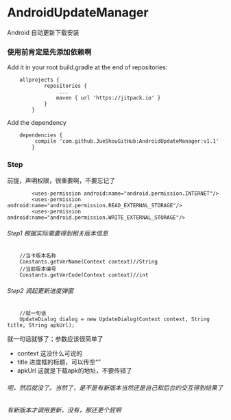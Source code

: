 # AndroidUpdateManager
Android 自动更新下载安装

### 使用前肯定是先添加依赖啊
Add it in your root build.gradle at the end of repositories:
```aidl 
    allprojects {
            repositories {
                 ...
                maven { url 'https://jitpack.io' }
            }
        }
```
Add the dependency
```aidl 
    dependencies {
         compile 'com.github.JueShouGitHub:AndroidUpdateManager:v1.1'
	    }
```

### Step
前提，声明权限，很重要啊，不要忘记了
```aidl 
        <uses-permission android:name="android.permission.INTERNET"/>
        <uses-permission android:name="android.permission.READ_EXTERNAL_STORAGE"/>
        <uses-permission android:name="android.permission.WRITE_EXTERNAL_STORAGE"/>
```

###### Step1 根据实际需要得到相关版本信息
```aidl 
    //当卡版本名称
    Constants.getVerName(Context context)//String
    //当前版本编号
    Constants.getVerCode(Context context)//int
```

###### Step2 调起更新进度弹窗
```aidl 
    //就一句话
    UpdateDialog dialog = new UpdateDialog(Context context, String title, String apkUrl);
```
就一句话就够了；参数应该很简单了

- context 这没什么可说的
- title 进度框的标题，可以传空“”
- apkUrl 这就是下载apk的地址，不要传错了

###### 呃，然后就没了。当然了，是不是有新版本当然还是自己和后台的交互得到结果了
###### 有新版本才调用更新，没有，那还更个屁啊

